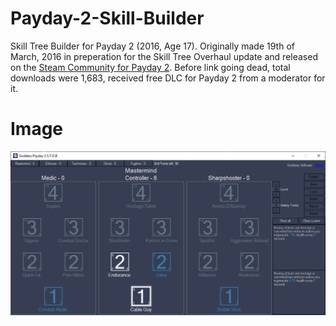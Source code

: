 # Payday-2-Skill-Builder
Skill Tree Builder for Payday 2 (2016, Age 17). Originally made 19th of March, 2016 in preperation for the Skill Tree Overhaul update and released on the [Steam Community for Payday 2](https://steamcommunity.com/app/218620/discussions/15/368542844482560264/). Before link going dead, total downloads were 1,683, received free DLC for Payday 2 from a moderator for it.

# Image
![Example](https://github.com/MemeGoddess/Payday-2-Skill-Builder/blob/main/Images/Example.png?raw=true)